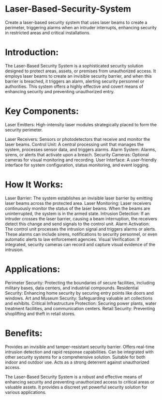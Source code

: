 # Laser-Based-Security-System
Create a laser-based security system that uses laser beams to create a perimeter, triggering alarms when an intruder interrupts, enhancing security in restricted areas and critical installations.

# Introduction:
The Laser-Based Security System is a sophisticated security solution designed to protect areas, assets, or premises from unauthorized access. It employs laser beams to create an invisible security barrier, and when this barrier is breached, it triggers an alarm, alerting security personnel or authorities. This system offers a highly effective and covert means of enhancing security and preventing unauthorized entry.

# Key Components:

Laser Emitters: High-intensity laser modules strategically placed to form the security perimeter.

Laser Receivers: Sensors or photodetectors that receive and monitor the laser beams.
Control Unit: A central processing unit that manages the system, processes sensor data, and triggers alarms.
Alarm System: Alarms, sirens, or alerts that activate upon a breach.
Security Cameras: Optional cameras for visual monitoring and recording.
User Interface: A user-friendly interface for system configuration, status monitoring, and event logging.

# How It Works:
Laser Barrier: The system establishes an invisible laser barrier by emitting laser beams across the protected area.
Laser Monitoring: Laser receivers continuously monitor the status of the laser beams. When the beams are uninterrupted, the system is in the armed state.
Intrusion Detection: If an intruder crosses the laser barrier, causing a beam interruption, the receivers detect this change and send signals to the control unit.
Alarm Activation: The control unit processes the intrusion signal and triggers alarms or alerts. These alarms can include sirens, notifications to security personnel, or even automatic alerts to law enforcement agencies.
Visual Verification: If integrated, security cameras can record and capture visual evidence of the intrusion.

# Applications:
Perimeter Security: Protecting the boundaries of secure facilities, including military bases, data centers, and industrial compounds.
Residential Security: Enhancing home security by securing entry points like doors and windows.
Art and Museum Security: Safeguarding valuable art collections and exhibits.
Critical Infrastructure Protection: Securing power plants, water treatment facilities, and communication centers.
Retail Security: Preventing shoplifting and theft in retail stores.

# Benefits:
Provides an invisible and tamper-resistant security barrier.
Offers real-time intrusion detection and rapid response capabilities.
Can be integrated with other security systems for a comprehensive solution.
Suitable for both indoor and outdoor use.
Acts as a strong deterrent against unauthorized access.

The Laser-Based Security System is a robust and effective means of enhancing security and preventing unauthorized access to critical areas or valuable assets. It provides a discreet yet powerful security solution for various applications.
